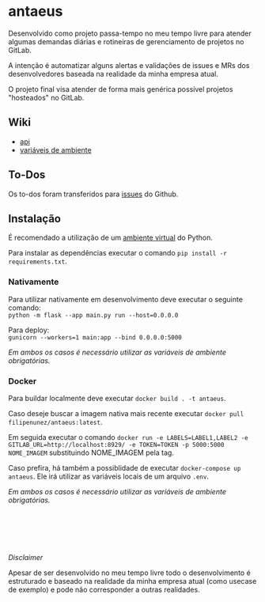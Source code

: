 # antaeus

Desenvolvido como projeto passa-tempo no meu tempo livre para atender algumas demandas diárias e rotineiras de gerenciamento de projetos no GitLab.

A intenção é automatizar alguns alertas e validações de issues e MRs dos desenvolvedores baseada na realidade da minha empresa atual.

O projeto final visa atender de forma mais genérica possível projetos "hosteados" no GitLab.

## Wiki

-   [api](https://github.com/fnunezzz/antaeus/blob/main/docs/api.md)
-   [variáveis de ambiente](https://github.com/fnunezzz/antaeus/blob/main/docs/environment.md)

## To-Dos

Os to-dos foram transferidos para [issues](https://github.com/fnunezzz/antaeus/issues) do Github.

## Instalação

É recomendado a utilização de um [ambiente virtual](https://docs.python.org/3/library/venv.html) do Python.

Para instalar as dependências executar o comando `pip install -r requirements.txt`.

### Nativamente

Para utilizar nativamente em desenvolvimento deve executar o seguinte comando: \
`python -m flask --app main.py run --host=0.0.0.0`

Para deploy: \
`gunicorn --workers=1 main:app --bind 0.0.0.0:5000`

_Em ambos os casos é necessário utilizar as variáveis de ambiente obrigatórias._

### Docker

Para buildar localmente deve executar `docker build . -t antaeus`.

Caso deseje buscar a imagem nativa mais recente executar `docker pull filipenunez/antaeus:latest`.

Em seguida executar o comando `docker run -e LABELS=LABEL1,LABEL2 -e GITLAB_URL=http://localhost:8929/ -e TOKEN=TOKEN -p 5000:5000 NOME_IMAGEM` substituindo NOME_IMAGEM pela tag.

Caso prefira, há também a possiblidade de executar `docker-compose up antaeus`. Ele irá utilizar as variáveis locais de um arquivo `.env`.

_Em ambos os casos é necessário utilizar as variáveis de ambiente obrigatórias._

\
\
\
\
\
_Disclaimer_

Apesar de ser desenvolvido no meu tempo livre todo o desenvolvimento é estruturado e baseado na realidade da minha empresa atual (como usecase de exemplo) e pode não corresponder a outras realidades.

